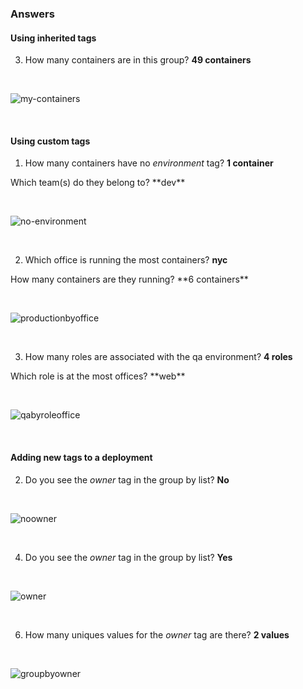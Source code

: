 ### Answers

#### Using inherited tags
3) How many containers are in this group? **49 containers**

&nbsp; 

![my-containers](taggingk8s/assets/groupby-kube-container-name.png)

&nbsp; 

#### Using custom tags
1) How many containers have no *environment* tag? **1 container** 
<p>   Which team(s) do they belong to? **dev**

&nbsp; 

![no-environment](taggingk8s/assets/no-environment-container.png)

&nbsp; 

2) Which office is running the most containers? **nyc** 
<p>   How many containers are they running? **6 containers**

&nbsp; 

![productionbyoffice](taggingk8s/assets/production-office-groups.png)

&nbsp; 

3) How many roles are associated with the qa environment? **4 roles**
<p>   Which role is at the most offices? **web**

&nbsp; 

![qabyroleoffice](taggingk8s/assets/qa-role-office-groups.png)

&nbsp; 

#### Adding new tags to a deployment

2) Do you see the *owner* tag in the group by list? **No**

&nbsp; 

![noowner](taggingk8s/assets/no-owner-tag.png)

&nbsp; 

4) Do you see the *owner* tag in the group by list? **Yes**

&nbsp; 

![owner](taggingk8s/assets/owner-tag.png)

&nbsp; 

6) How many uniques values for the *owner* tag are there? **2 values**

&nbsp; 

![groupbyowner](taggingk8s/assets/owner-tag.png)

&nbsp; 